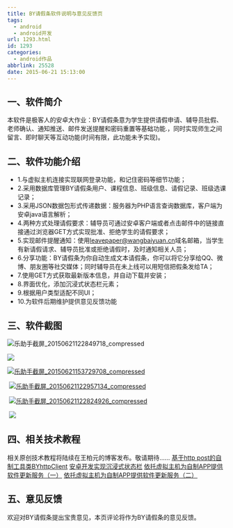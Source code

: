 ```yaml
---
title: BY请假条软件说明与意见反馈页
tags:
  - android
  - android开发
url: 1293.html
id: 1293
categories:
  - android作品
abbrlink: 25528
date: 2015-06-21 15:13:00
---
```


一、软件简介
------

本软件是极客人的安卓大作业：BY请假条意为学生提供请假申请、辅导员批假、老师确认、通知推送、邮件发送提醒和密码重置等基础功能.，同时实现师生之间留言、即时聊天等互动功能(时间有限，此功能未予实现)。

二、软件功能介绍
--------

*   1.与虚拟主机连接实现联网登录功能，和记住密码等细节功能；
*   2.采用数据库管理BY请假条用户、课程信息、班级信息、请假记录、班级选课记录；
*   3.采用JSON数据包形式传递数据：服务器为PHP语言查询数据库，客户端为安卓java语言解析；
*   4.两种方式处理请假要求：辅导员可通过安卓客户端或者点击邮件中的链接直接通过浏览器GET方式实现批准、拒绝学生的请假要求；
*   5.实现邮件提醒通知：使用[leavepaper@wangbaiyuan.cn](mailto:leavepaper@wangbaiyuan.cn)域名邮箱，当学生有新请假请求、辅导员批准或拒绝请假时，及时通知相关人员；
*   6.分享功能：BY请假条为你自动生成文本请假条，你可以将它分享给QQ、微博、朋友圈等社交媒体；同时辅导员在未上线可以用短信把假条发给TA；
*   7.使用GET方式获取最新版本信息，并自动下载并安装；
*   8.界面优化，添加沉浸式状态栏元素；
*   9.根据用户类型适配不同UI；
*   10.为软件后期维护提供意见反馈功能

三、软件截图
------

![乐助手截屏_20150621122849718_compressed](http://wangbaiyuan.cn/wp-content/uploads/2015/06/wangbaiyuan.cn_2015-06-21_15-40-00.jpg)

[![](http://wangbaiyuan.cn/wp-content/uploads/2015/06/wangbaiyuan.cn_2015-06-21_15-40-42.jpg)](http://wangbaiyuan.cn/wp-content/uploads/2015/06/wangbaiyuan.cn_2015-06-21_15-40-42.jpg)

[![乐助手截屏_20150621153729708_compressed](http://wangbaiyuan.cn/wp-content/uploads/2015/06/wangbaiyuan.cn_2015-06-21_15-39-57.jpg)](http://wangbaiyuan.cn/wp-content/uploads/2015/06/wangbaiyuan.cn_2015-06-21_15-39-57.jpg)

 [![乐助手截屏_20150621122957134_compressed](http://wangbaiyuan.cn/wp-content/uploads/2015/06/wangbaiyuan.cn_2015-06-21_15-39-02.jpg)](http://wangbaiyuan.cn/wp-content/uploads/2015/06/wangbaiyuan.cn_2015-06-21_15-39-02.jpg)

 [![乐助手截屏_20150621122824926_compressed](http://wangbaiyuan.cn/wp-content/uploads/2015/06/wangbaiyuan.cn_2015-06-21_15-40-26.jpg)](http://wangbaiyuan.cn/wp-content/uploads/2015/06/wangbaiyuan.cn_2015-06-21_15-40-26.jpg)

 [![](http://wangbaiyuan.cn/wp-content/uploads/2015/06/wangbaiyuan.cn_2015-06-21_15-54-21.jpg)](http://wangbaiyuan.cn/wp-content/uploads/2015/06/wangbaiyuan.cn_2015-06-21_15-54-21.jpg)

四、相关技术教程
--------

相关原创技术教程将陆续在王柏元的博客发布。敬请期待…… [基于http post的自制工具类BYhttpClient](http://wangbaiyuan.cn/self-made-based-on-http-post-utility-class-byhttpclient.html) [安卓开发实现沉浸式状态栏](http://wangbaiyuan.cn/android-development-for-immersion-status-bar.html) [依托虚拟主机为自制APP提供软件更新服务（一）](http://wangbaiyuan.cn/relying-on-virtual-hosts-to-provide-homemade-app-software-update-service-a.html) [依托虚拟主机为自制APP提供软件更新服务（二）](http://wangbaiyuan.cn/relying-on-virtual-hosts-to-provide-homemade-app-software-update-services-b.html)

五、意见反馈
------

欢迎对BY请假条提出宝贵意见，本页评论将作为BY请假条的意见反馈。